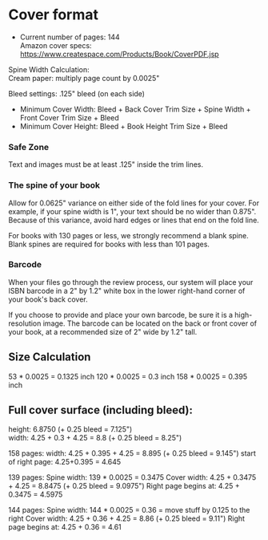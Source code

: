 # Cover format

- Current number of pages: 144    
Amazon cover specs: 
https://www.createspace.com/Products/Book/CoverPDF.jsp

Spine Width Calculation:    
Cream paper: multiply page count by 0.0025"

Bleed settings:
.125" bleed (on each side)

- Minimum Cover Width: Bleed + Back Cover Trim Size + Spine Width + Front Cover Trim Size + Bleed
- Minimum Cover Height: Bleed + Book Height Trim Size + Bleed

### Safe Zone

Text and images must be at least .125" inside the trim lines.

### The spine of your book

Allow for 0.0625" variance on either side of the fold lines for your cover. For example, if your spine width is 1", your text should be no wider than 0.875". Because of this variance, avoid hard edges or lines that end on the fold line.

For books with 130 pages or less, we strongly recommend a blank spine. Blank spines are required for books with less than 101 pages. 

### Barcode

When your files go through the review process, our system will place your ISBN barcode in a 2" by 1.2" white box in the lower right-hand corner of your book's back cover.

If you choose to provide and place your own barcode, be sure it is a high-resolution image. The barcode can be located on the back or front cover of your book, at a recommended size of 2" wide by 1.2" tall.


## Size Calculation

53 * 0.0025 = 0.1325 inch
120 * 0.0025 = 0.3 inch
158 * 0.0025 = 0.395 inch

## Full cover surface (including bleed): 
height: 6.8750 (+ 0.25 bleed = 7.125")    
width: 4.25 + 0.3 + 4.25 = 8.8 (+ 0.25 bleed = 8.25")

158 pages:
width: 4.25 + 0.395 + 4.25 = 8.895 (+ 0.25 bleed = 9.145")
start of right page: 4.25+0.395 = 4.645

139 pages:
Spine width: 139 * 0.0025 = 0.3475
Cover width: 4.25 + 0.3475 + 4.25 = 8.8475 (+ 0.25 bleed = 9.0975")
Right page begins at: 4.25 + 0.3475 = 4.5975

144 pages:
Spine width: 144 * 0.0025 = 0.36 = move stuff by 0.125 to the right
Cover width: 4.25 + 0.36 + 4.25 = 8.86 (+ 0.25 bleed = 9.11")
Right page begins at: 4.25 + 0.36 = 4.61


